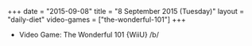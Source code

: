 +++
date = "2015-09-08"
title = "8 September 2015 (Tuesday)"
layout = "daily-diet"
video-games = ["the-wonderful-101"]
+++


* Video Game: The Wonderful 101 {WiiU} /b/